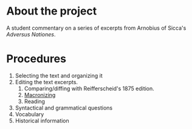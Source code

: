 # About the project

A student commentary on a series of excerpts from Arnobius of Sicca's *Adversus Nationes*.

# Procedures

1. Selecting the text and organizing it
2. Editing the text excerpts.
	1. Comparing/diffing with Reifferscheid's 1875 edition.
	2. [Macronizing](http://stp.lingfil.uu.se/~winge/macronizer/index.py)
	3. Reading
3. Syntactical and grammatical questions
4. Vocabulary
5. Historical information
